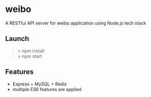 # weibo
A RESTful API server for weibo application using Node.js tech stack

## Launch
> \> npm install      
> \> npm start

## Features
* Express + MySQL + Redis
* multiple ES6 features are applied




